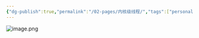 ```yaml
---
{"dg-publish":true,"permalink":"/02-pages/内核级线程/","tags":["personal/blog","os"]}
---
```


![image.png](https://yelanyanyu-img-bed.oss-cn-hangzhou.aliyuncs.com/img/blog/2024/07/20240723192950.png)
